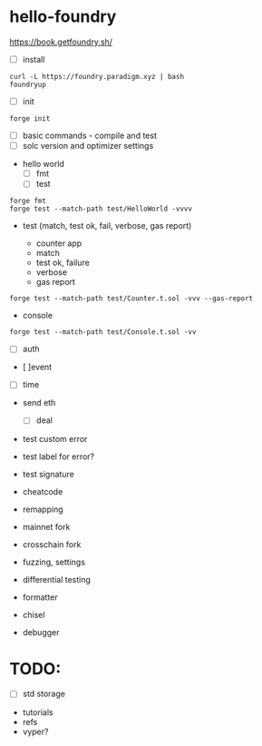 # hello-foundry

https://book.getfoundry.sh/

- [ ] install

```shell
curl -L https://foundry.paradigm.xyz | bash
foundryup
```

- [ ] init

```shell
forge init
```

- [ ] basic commands - compile and test
- [ ] solc version and optimizer settings
- hello world
  - [ ] fmt
  - [ ] test

```shell
forge fmt
forge test --match-path test/HelloWorld -vvvv
```

- test (match, test ok, fail, verbose, gas report)

  - counter app
  - match
  - test ok, failure
  - verbose
  - gas report

```shell
forge test --match-path test/Counter.t.sol -vvv --gas-report
```

- console

```shell
forge test --match-path test/Console.t.sol -vv
```

- [ ] auth
- [ ]event
- [ ] time
- send eth
  - [ ] deal
- test custom error
- test label for error?
- test signature
- cheatcode
- remapping
- mainnet fork
- crosschain fork
- fuzzing, settings
- differential testing

- formatter
- chisel
- debugger

# TODO:

- [ ] std storage
- tutorials
- refs
- vyper?
